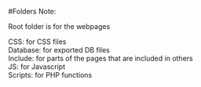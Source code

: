 #Folders Note:

Root folder is for the webpages

CSS: for CSS files<br>
Database: for exported DB files<br>
Include: for parts of the pages that are included in others<br>
JS: for Javascript<br>
Scripts: for PHP functions<br>
